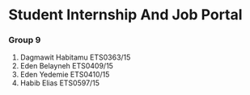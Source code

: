 # Student Internship And Job Portal

### Group 9

1. Dagmawit Habitamu ETS0363/15
2. Eden Belayneh ETS0409/15
3. Eden Yedemie ETS0410/15
4. Habib Elias ETS0597/15

